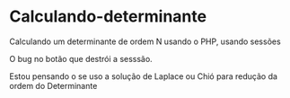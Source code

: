 # Calculando-determinante
 Calculando um determinante de ordem N usando o PHP, usando sessões
 
 O bug no botão que destrói a sesssão.
 
 Estou pensando o se uso a solução de Laplace ou Chió para redução da ordem do Determinante
